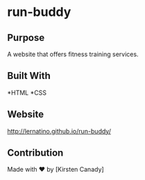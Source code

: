 # run-buddy
## Purpose
A website that offers fitness training services.
## Built With
*HTML
*CSS
## Website
http://lernatino.github.io/run-buddy/
## Contribution
Made with ❤️ by [Kirsten Canady]

